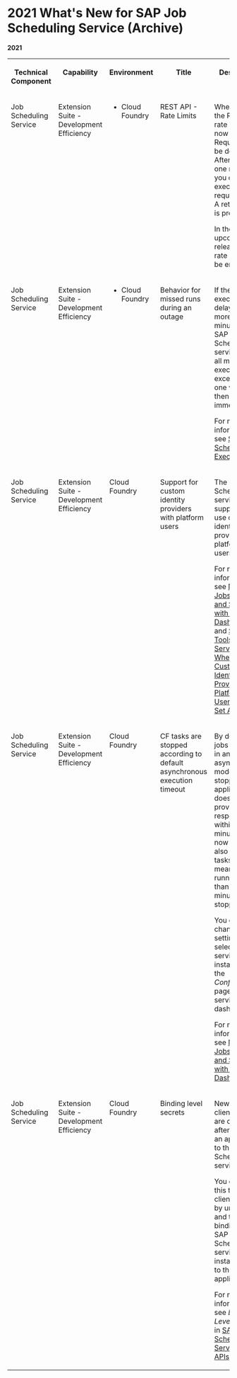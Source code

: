<!-- loio78f6a4b2a1f9481f9c83bee47c2ae50c -->

# 2021 What's New for SAP Job Scheduling Service \(Archive\)





**2021**


<table>
<tr>
<th valign="top">

Technical Component

</th>
<th valign="top">

Capability

</th>
<th valign="top">

Environment

</th>
<th valign="top">

Title

</th>
<th valign="top">

Description

</th>
<th valign="top">

Action

</th>
<th valign="top">

Type

</th>
<th valign="top">

Available as of

</th>
</tr>
<tr>
<td valign="top">

Job Scheduling Service

</td>
<td valign="top">

Extension Suite - Development Efficiency

</td>
<td valign="top">

-   Cloud Foundry



</td>
<td valign="top">

REST API - Rate Limits

</td>
<td valign="top">

When you use the REST API, rate limits are now in place. Requests may be denied. After less than one minute, you can execute the request again. A retry header is provided.

In the upcoming releases, the rate limits will be enforced.

</td>
<td valign="top">



</td>
<td valign="top">

Announcement

</td>
<td valign="top">

2021-12-16

</td>
</tr>
<tr>
<td valign="top">

Job Scheduling Service

</td>
<td valign="top">

Extension Suite - Development Efficiency

</td>
<td valign="top">

-   Cloud Foundry



</td>
<td valign="top">

Behavior for missed runs during an outage

</td>
<td valign="top">

If the schedule executions are delayed by more than 20 minutes, the SAP Job Scheduling service skips all missed executions except the last one which is then executed immediately.

For more information, see [Skipped Schedule Executions](https://help.sap.com/viewer/07b57c2f4b944bcd8470d024723a1631/Cloud/en-US/d09664b7ae9d453e8b8a3a6e09449916.html).

</td>
<td valign="top">



</td>
<td valign="top">

Changed

</td>
<td valign="top">

2021-12-16

</td>
</tr>
<tr>
<td valign="top">

Job Scheduling Service

</td>
<td valign="top">

Extension Suite - Development Efficiency

</td>
<td valign="top">

Cloud Foundry 

</td>
<td valign="top">

Support for custom identity providers with platform users

</td>
<td valign="top">

The SAP Job Scheduling service supports the use of custom identity providers with platform users.

For more information, see [Manage Jobs, Tasks, and Schedules with Service Dashboard](../40---Using-JOB-SCHDULR-TITLE/manage-jobs-tasks-and-schedules-with-service-dashboard-132fd06.md) and [Supported Tools and Services When Using Custom Identity Providers for Platform Users\[Feature Set A\]](https://help.sap.com/viewer/65de2977205c403bbc107264b8eccf4b/Cloud/en-US/94ef5154e384408796c035a82b043f82.html).

</td>
<td valign="top">



</td>
<td valign="top">

New

</td>
<td valign="top">

2021-05-20

</td>
</tr>
<tr>
<td valign="top">

Job Scheduling Service

</td>
<td valign="top">

Extension Suite - Development Efficiency

</td>
<td valign="top">

Cloud Foundry 

</td>
<td valign="top">

CF tasks are stopped according to default asynchronous execution timeout

</td>
<td valign="top">

By default, jobs executed in an asynchronous mode are stopped if the application doesn't provide a response within 30 minutes. This now applies also for CF tasks, that means a task running longer than 30 minutes is stopped.

You can change this setting for the selected service instance on the *Configurations* page in the service dashboard.

For more information, see [Manage Jobs, Tasks, and Schedules with Service Dashboard](../40---Using-JOB-SCHDULR-TITLE/manage-jobs-tasks-and-schedules-with-service-dashboard-132fd06.md).

</td>
<td valign="top">



</td>
<td valign="top">

New

</td>
<td valign="top">

2021-02-25

</td>
</tr>
<tr>
<td valign="top">

Job Scheduling Service

</td>
<td valign="top">

Extension Suite - Development Efficiency

</td>
<td valign="top">

Cloud Foundry 

</td>
<td valign="top">

Binding level secrets

</td>
<td valign="top">

New clientsecrets are created after you bind an application to the SAP Job Scheduling service.

You can use this to rotate clientsecrets by unbinding and then binding the SAP Job Scheduling service instance again to the application.

For more information, see *Binding Level Secrets* in [SAP Job Scheduling Service REST APIs](../40---Using-JOB-SCHDULR-TITLE/sap-job-scheduling-service-rest-apis-c513d2d.md).

</td>
<td valign="top">



</td>
<td valign="top">

New

</td>
<td valign="top">

2020-12-17

</td>
</tr>
</table>

